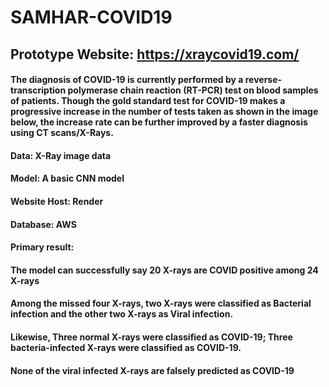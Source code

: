 # SAMHAR-COVID19
## Prototype Website: https://xraycovid19.com/
#### The diagnosis of COVID-19 is currently performed by a reverse-transcription polymerase chain reaction (RT-PCR) test on blood samples of patients. Though the gold standard test for COVID-19 makes a progressive increase in the number of tests taken as shown in the image below, the increase rate can be further improved by a faster diagnosis using CT scans/X-Rays.

#### Data: X-Ray image data
#### Model: A basic CNN model
#### Website Host: Render
#### Database: AWS
#### Primary result: 
#### The model can successfully say 20 X-rays are COVID positive among 24 X-rays
#### Among the missed four X-rays, two X-rays were classified as Bacterial infection and the other two X-rays as Viral infection.
#### Likewise, Three normal X-rays were classified as COVID-19; Three bacteria-infected X-rays were classified as COVID-19. 
#### None of the viral infected X-rays are falsely predicted as COVID-19 
